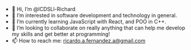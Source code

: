 - 👋 Hi, I’m @lCDSLl-Richard
- 👀 I’m interested in software development and technology in general.
- 🌱 I’m currently learning JavaScript with React, and POO in C++.
- 💞️ I’m looking to collaborate on really anything that can help me develop my skills and get better at programming!
- 📫 How to reach me: ricardo.a.fernandez.a@gmail.com
